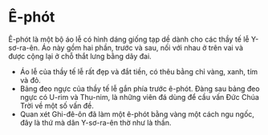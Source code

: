 # Ê-phót

Ê-phót là một bộ áo lễ có hình dáng giống tạp dề dành cho các thầy tế lễ Y-sơ-ra-ên. Áo này gồm hai phần, trước và sau, nối với nhau ở trên vai và được cộng lại ở chỗ thắt lưng bằng dây đai.  
- Áo lễ của thầy tế lễ rất đẹp và đắt tiền, có thêu bằng chỉ vàng, xanh, tím và đỏ.
- Bảng đeo ngực của thầy tế lễ gắn phía trước ê-phót.  Đàng sau bảng đeo ngực có U-rim và Thu-nim, là những viên đá dùng để cầu vấn Đức Chúa Trời về một số vấn đề.
- Quan xét Ghi-đê-ôn đã làm một ê-phót bằng vàng một cách ngu ngốc, đây là thứ mà dân Y-sơ-ra-ên thờ như là thần.

